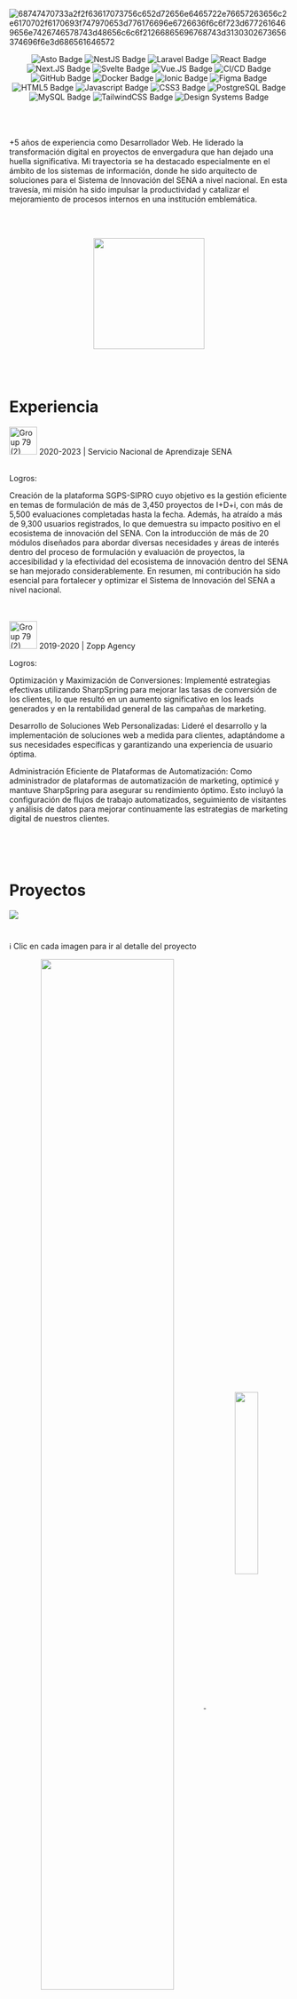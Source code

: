 ![68747470733a2f2f63617073756c652d72656e6465722e76657263656c2e6170702f6170693f747970653d776176696e6726636f6c6f723d6772616469656e7426746578743d48656c6c6f21266865696768743d3130302673656374696f6e3d686561646572](https://github.com/carincon93/carincon93/assets/18555989/e5eaa9a2-414f-4413-a4e2-0e1e99a6a971)

<div align="center">
  
![Asto Badge](https://img.shields.io/badge/Astro-ffffff?logo=astro&logoColor=000&style=flat)
![NestJS Badge](https://img.shields.io/badge/NestJS-ffffff?logo=nestjs&logoColor=000&style=flat)
![Laravel Badge](https://img.shields.io/badge/Laravel-ffffff?logo=laravel&logoColor=000&style=flat)
![React Badge](https://img.shields.io/badge/React-ffffff?logo=react&logoColor=000&style=flat)
![Next.JS Badge](https://img.shields.io/badge/Next.JS-ffffff?logo=next.js&logoColor=000&style=flat)
![Svelte Badge](https://img.shields.io/badge/Svelte-ffffff?logo=svelte&logoColor=000&style=flat)
![Vue.JS Badge](https://img.shields.io/badge/Vue.JS-ffffff?logo=vue.js&logoColor=000&style=flat)
![CI/CD Badge](https://img.shields.io/badge/CI/CD-ffffff?logo=github&logoColor=000&style=flat)
![GitHub Badge](https://img.shields.io/badge/GitHub-ffffff?logo=github&logoColor=000&style=flat)
![Docker Badge](https://img.shields.io/badge/Docker-ffffff?logo=docker&logoColor=000&style=flat)
![Ionic Badge](https://img.shields.io/badge/Ionic-ffffff?logo=ionic&logoColor=000&style=flat)
![Figma Badge](https://img.shields.io/badge/Figma-ffffff?logo=figma&logoColor=000&style=flat)
![HTML5 Badge](https://img.shields.io/badge/HTML5-ffffff?logo=html5&logoColor=000&style=flat)
![Javascript Badge](https://img.shields.io/badge/JavaScript-ffffff?logo=javascript&logoColor=000&style=flat)
![CSS3 Badge](https://img.shields.io/badge/CSS3-ffffff?logo=css3&logoColor=000&style=flat)
![PostgreSQL Badge](https://img.shields.io/badge/PostgreSQL-ffffff?logo=postgresql&logoColor=000&style=flat)
![MySQL Badge](https://img.shields.io/badge/MySQL-ffffff?logo=mysql&logoColor=000&style=flat)
![TailwindCSS Badge](https://img.shields.io/badge/TailwindCSS-ffffff?logo=tailwindcss&logoColor=000&style=flat)
![Design Systems Badge](https://img.shields.io/badge/Design%20Systems-ffffff?logo=designsystems&logoColor=000&style=flat)

</div>

\
\
\
+5 años de experiencia como Desarrollador Web. He liderado la transformación digital en proyectos de envergadura que han dejado una huella significativa. Mi trayectoria se ha destacado especialmente en el ámbito de los sistemas de información, donde he sido arquitecto de soluciones para el Sistema de Innovación del SENA a nivel nacional. En esta travesía, mi misión ha sido impulsar la productividad y catalizar el mejoramiento de procesos internos en una institución emblemática.


\
&nbsp;
<div align="center">
  <a href="https://github.com/carincon93/carincon93/blob/main/Profile-Cristian_Camilo_Vasquez.pdf" target="_blank">
    <img src="https://github.com/carincon93/carincon93/assets/18555989/3d5425e9-e89d-4821-8108-e2329adef684" width="200px" />
  </a>
</div>


\
&nbsp;
# Experiencia

<img height="50" alt="Group 79 (2)" src="https://github.com/carincon93/carincon93/assets/18555989/d613c3c2-93d7-4f3c-a616-96689179e7c1">
2020-2023 | Servicio Nacional de Aprendizaje SENA

\
Logros:

Creación de la plataforma SGPS-SIPRO cuyo objetivo es la gestión eficiente en temas de formulación de más de 3,450 proyectos de I+D+i, con más de 5,500 evaluaciones completadas hasta la fecha. Además, ha atraído a más de 9,300 usuarios registrados, lo que demuestra su impacto positivo en el ecosistema de innovación del SENA. Con la introducción de más de 20 módulos diseñados para abordar diversas necesidades y áreas de interés dentro del proceso de formulación y evaluación de proyectos, la accesibilidad y la efectividad del ecosistema de innovación dentro del SENA se han mejorado considerablemente. En resumen, mi contribución ha sido esencial para fortalecer y optimizar el Sistema de Innovación del SENA a nivel nacional.

\
\
<img height="50" alt="Group 79 (2)" src="https://github.com/carincon93/carincon93/assets/18555989/d613c3c2-93d7-4f3c-a616-96689179e7c1">
2019-2020 | Zopp Agency

Logros:

Optimización y Maximización de Conversiones: Implementé estrategias efectivas utilizando SharpSpring para mejorar las tasas de conversión de los clientes, lo que resultó en un aumento significativo en los leads generados y en la rentabilidad general de las campañas de marketing.

Desarrollo de Soluciones Web Personalizadas: Lideré el desarrollo y la implementación de soluciones web a medida para clientes, adaptándome a sus necesidades específicas y garantizando una experiencia de usuario óptima.

Administración Eficiente de Plataformas de Automatización: Como administrador de plataformas de automatización de marketing, optimicé y mantuve SharpSpring para asegurar su rendimiento óptimo. Esto incluyó la configuración de flujos de trabajo automatizados, seguimiento de visitantes y análisis de datos para mejorar continuamente las estrategias de marketing digital de nuestros clientes.

\
\
&nbsp;

# Proyectos

<img src="https://github.com/carincon93/carincon93/assets/18555989/3c740c07-1bfd-4d2c-aa24-7b286d9eb0c2" witdh="100%" />

#
ℹ️ Clic en cada imagen para ir al detalle del proyecto
<div align="center">
  <a href="https://github.com/carincon93/sgps-sipro" target="_blank">
    <img src="https://github.com/carincon93/carincon93/assets/18555989/ed229591-a2d3-4b2b-8095-f04dd9bbfd6b" align="center" width="69%" />
  </a>
  <a href="https://github.com/carincon93/carTrackerApp" target="_blank">
    <img src="https://github.com/carincon93/carincon93/assets/18555989/af6e9039-a20b-446a-9213-f871d96b3873" align="center" width="29%" />
  </a>
</div>
<div align="center">
  <a href="https://github.com/carincon93/fitotecturaWebApp" target="_blank">
    <img src="https://github.com/carincon93/carincon93/assets/18555989/2013b611-eab9-4dc7-8cca-f36093c1f6c6" align="center" width="98.5%" />
  </a>
  <a href="https://github.com/carincon93/Algoritmos-de-planificacion" target="_blank">
    <img src="https://github.com/carincon93/carincon93/assets/18555989/c25bb6ce-f849-4372-81ff-9bd68d2b0365" align="center" width="49%" />
  </a>
  <a href="https://github.com/carincon93/RREDSI-IBIS" target="_blank">
    <img src="https://github.com/carincon93/carincon93/assets/18555989/91cabb2b-76a9-4486-a1ff-2780a5d7d5f4" align="center" width="49%" />
  </a>
</div>
